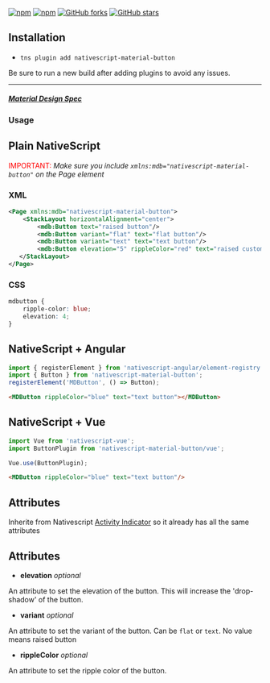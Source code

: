 [![npm](https://img.shields.io/npm/v/nativescript-material-button.svg)](https://www.npmjs.com/package/nativescript-material-button)
[![npm](https://img.shields.io/npm/dt/nativescript-material-button.svg?label=npm%20downloads)](https://www.npmjs.com/package/nativescript-material-button)
[![GitHub forks](https://img.shields.io/github/forks/Akylas/nativescript-material-components.svg)](https://github.com/Akylas/nativescript-material-components/network)
[![GitHub stars](https://img.shields.io/github/stars/Akylas/nativescript-material-components.svg)](https://github.com/Akylas/nativescript-material-components/stargazers)

## Installation

* `tns plugin add nativescript-material-button`

Be sure to run a new build after adding plugins to avoid any issues.

---

##### [Material Design Spec](https://material.io/design/components/buttons.html)

### Usage


## Plain NativeScript

<span style="color:red">IMPORTANT: </span>_Make sure you include `xmlns:mdb="nativescript-material-button"` on the Page element_

### XML

```XML
<Page xmlns:mdb="nativescript-material-button">
    <StackLayout horizontalAlignment="center">
        <mdb:Button text="raised button"/>
        <mdb:Button variant="flat" text="flat button"/>
        <mdb:Button variant="text" text="text button"/>
        <mdb:Button elevation="5" rippleColor="red" text="raised custom button"/>
   </StackLayout>
</Page>
```

### CSS

```CSS
mdbutton {
    ripple-color: blue;
    elevation: 4;
}
```

## NativeScript + Angular

```typescript
import { registerElement } from 'nativescript-angular/element-registry';
import { Button } from 'nativescript-material-button';
registerElement('MDButton', () => Button);
```

```html
<MDButton rippleColor="blue" text="text button"></MDButton>
```

## NativeScript + Vue

```javascript
import Vue from 'nativescript-vue';
import ButtonPlugin from 'nativescript-material-button/vue';

Vue.use(ButtonPlugin);
```

```html
<MDButton rippleColor="blue" text="text button"/>
```

## Attributes

Inherite from Nativescript [Activity Indicator](https://docs.nativescript.org/ui/ns-ui-widgets/button) so it already has all the same attributes

## Attributes

* **elevation** _optional_

An attribute to set the elevation of the button. This will increase the 'drop-shadow' of the button.

* **variant** _optional_

An attribute to set the variant of the button. Can be ```flat``` or ```text```. No value means raised button

* **rippleColor** _optional_

An attribute to set the ripple color of the button.
